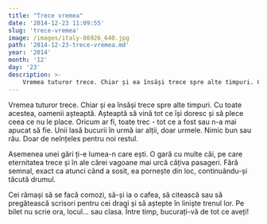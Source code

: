 ```yaml
---
title: "Trece vremea"
date: '2014-12-23 11:09:55'
slug: 'trece-vremea'
image: /images/italy-86926_640.jpg
path: '2014-12-23-trece-vremea.md'
year: '2014'
month: '12'
day: '23'
description: >-
    Vremea tuturor trece. Chiar și ea însăși trece spre alte timpuri. Cu toate acestea, oamenii așteaptă. Așteaptă să vină tot ce își doresc și să plece ceea ce nu le place. Oricum ar fi, toate trec - tot
---
```

<div class="kg-card-markdown"><p>Vremea tuturor trece. Chiar și ea însăși trece spre alte timpuri. Cu toate acestea, oamenii așteaptă. Așteaptă să vină tot ce își doresc și să plece ceea ce nu le place. Oricum ar fi, toate trec - tot ce a fost sau n-a mai apucat să fie. Unii lasă bucurii în urmă iar alții, doar urmele. Nimic bun sau rău. Doar de neînțeles pentru noi restul.</p>
<p>Asemenea unei gări ți-e lumea-n care ești. O gară cu multe căi, pe care eternitatea trece și în ale cărei vagoane mai urcă câțiva pasageri. Fără semnal, exact ca atunci când a sosit, ea pornește din loc, continuându-și tăcută drumul.</p>
<p>Cei rămași să se facă comozi, să-și ia o cafea, să citească sau să pregătească scrisori pentru cei dragi și să aștepte în liniște trenul lor. Pe bilet nu scrie ora, locul... sau clasa. Între timp, bucurați-vă de tot ce aveți! </p>
<p> </p>
<p> </p>
</div>
    